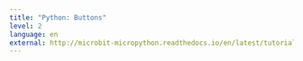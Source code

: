```yaml
---
title: "Python: Buttons"
level: 2
language: en
external: http://microbit-micropython.readthedocs.io/en/latest/tutorials/buttons.html
---
```

